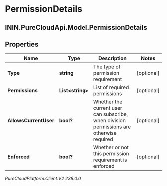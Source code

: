 # PermissionDetails

## ININ.PureCloudApi.Model.PermissionDetails

## Properties

|Name | Type | Description | Notes|
|------------ | ------------- | ------------- | -------------|
| **Type** | **string** | The type of permission requirement | [optional] |
| **Permissions** | **List&lt;string&gt;** | List of required permissions | [optional] |
| **AllowsCurrentUser** | **bool?** | Whether the current user can subscribe, when division permissions are otherwise required | [optional] |
| **Enforced** | **bool?** | Whether or not this permission requirement is enforced | [optional] |



_PureCloudPlatform.Client.V2 238.0.0_
